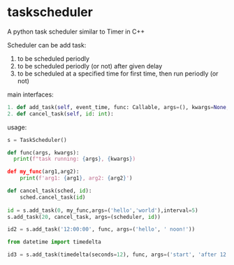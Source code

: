 # taskscheduler
A python task scheduler similar to Timer in C++

Scheduler can be add task:
1. to be scheduled periodly
2. to be scheduled periodly (or not) after given delay
3. to be scheduled at a specified time for first time, then run periodly (or not)

main interfaces:
``` python
1. def add_task(self, event_time, func: Callable, args=(), kwargs=None, interval=None) -> int  # event_time maybe delay(int), or timedelta, or a datetime
2. def cancel_task(self, id: int):
```

usage:
``` python
s = TaskScheduler()

def func(args, kwargs):
  print(f"task running: {args}, {kwargs})

def my_func(arg1,arg2):
    print(f'arg1: {arg1}, arg2: {arg2}')

def cancel_task(sched, id):
    sched.cancel_task(id)
    
id = s.add_task(0, my_func,args=('hello','world'),interval=5)
s.add_task(20, cancel_task, args=(scheduler, id))

id2 = s.add_task('12:00:00', func, args=('hello', ' noon!'))

from datetime import timedelta

id3 = s.add_task(timedelta(seconds=12), func, args=('start', 'after 12 seconds', 'then repeat every 1000 microseconds'), interval=1000)

```
